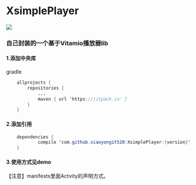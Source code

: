 # XsimplePlayer
[![](https://jitpack.io/v/xiaoyongit520/XsimplePlayer.svg)](https://jitpack.io/#xiaoyongit520/XsimplePlayer)
### 自己封装的一个基于Vitamio播放器lib
#### 1.添加中央库
gradle
```java
	allprojects {
		repositories {
			...
			maven { url 'https://jitpack.io' }
		}
	}
```
#### 2.添加引用
```java
	dependencies {
	        compile 'com.github.xiaoyongit520:XsimplePlayer:{version}'
	}
```


#### 3.使用方式见demo  
【注意】manifests里面Actvity的声明方式。
